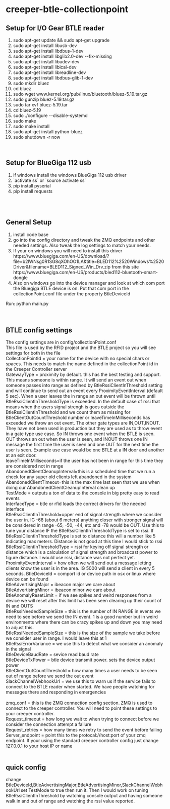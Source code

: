 creeper-btle-collectionpoint
============================

<h2>Setup for I/O Gear BTLE reader</h2>
<ol>
    <li>sudo apt-get update && sudo apt-get upgrade</li>
    <li>sudo apt-get install libusb-dev</li>
    <li>sudo apt-get install libdbus-1-dev</li>
    <li>sudo apt-get install libglib2.0-dev --fix-missing</li>
    <li>sudo apt-get install libudev-dev</li>
    <li>sudo apt-get install libical-dev</li>
    <li>sudo apt-get install libreadline-dev</li>
    <li>sudo apt-get install libdbus-glib-1-dev</li>
    <li>sudo mkdir bluez</li>
    <li>cd bluez</li>
    <li>sudo wget www.kernel.org/pub/linux/bluetooth/bluez-5.19.tar.gz</li>
    <li>sudo gunzip bluez-5.19.tar.gz</li>
    <li>sudo tar xvf bluez-5.19.tar</li>
    <li>cd bluez-5.19</li>
    <li>sudo ./configure --disable-systemd</li>
    <li>sudo make</li>
    <li>sudo make install</li>
    <li>sudo apt-get install python-bluez</li>
    <li>sudo shutdown -r now</li>
</ol>
<br/>
<h2>Setup for BlueGiga 112 usb</h2>
<ol>
    <li>if windows install the windows BlueGiga 112 usb driver</li>
    <li>`activate ss` or `source activate ss`</li>
    <li>pip install pyserial</li>
    <li>pip install requests</li>
</ol>
<br/><br/>
<h2>General Setup</h2>
<ol>
    <li>install code base</li>
    <li>go into the config directory and tweak the ZMQ endpoints and other needed settings. Also tweak the log settings to match your needs.</li>
    <li>If your on windows you will need to install this driver https://www.bluegiga.com/en-US/download/?file=b2lWNsg0R1SG8qXOhOO1LA&title=BLED112%2520Windows%2520Driver&filename=BLED112_Signed_Win_Drv.zip from this site https://www.bluegiga.com/en-US/products/bled112-bluetooth-smart-dongle</li>
    <li>Also on windows go into the device manager and look at which com port the Bluegiga BTLE device is on.  Put that com port in the collectionPoint.conf file under the property BtleDeviceId</li>
</ol>


Run: python main.py
<br/>
<br/>
<br/>
<h2>BTLE config settings</h2>
The config settings are in config/collectionPoint.conf<br/>
This file is used by the RFID project and the BTLE project so you will see settings for both in the file<br/>
CollectionPointId = your name for the device with no special chars or spaces.  This needs to match the name defined in the collectionPoint id in the Creeper Controller server<br/>
GatewayType = proximity by default.  this has the best testing and support.  This means someone is within range.  It will send an event out when someone passes into range as defined by BtleRssiClientInThreshold setting and will continue to send out an event every ProximityEventInterval (default 5 sec).  When a user leaves the in range an out event will be thrown until BtleRssiClientInThresholdType is exceeded.  In the default case of rssi that means when the users signal strengh is goes outside the BtleRssiClientInThreshold and we count them as missing for BtleClientOutCountThreshold number or leaveTimeInMilliseconds has exceeded we throw an out event. The other gate types are IN,OUT,INOUT.  They have not been used in production but they are used as to throw event in a gate type use case.  So IN throws one event when the BTLE is seen.  OUT throws an out when the user is seen,  and INOUT throws one IN message the first time the user is seen and one OUT for the next time the user is seen.  Example use case would be one BTLE at a IN door and another at an exit door. <br/>
leaveTimeInMilliseconds=if the user has not been in range for this time they are considered not in range<br/>
AbandonedClientCleanupInterval=this is a scheduled time that we run a check for any super old clients left abandoned in the system<br/>
AbandonedClientTimeout=this is the max time last seen that we use when doing our AbandonedClientCleanupInterval clean up<br/>
TestMode = outputs a ton of data to the console in big pretty easy to read events<br/>
InterfaceType = btle or rfid loads the correct drivers for the needed interface <br/>
BtleRssiClientInThreshold=upper end of signal strength where we consider the user in.  IG -68 (about 6 meters) anything closer with stronger signal will be considered in range -65, -50, -44, etc and -78 would be OUT.  Use this to tune your distance IF the BtleRssiClientInThresholdType is set to rssi.  If BtleRssiClientInThresholdType is set to distance this will a number like 5 indicating max meters.  Distance is not good at this time I would stick to rssi<br/>
BtleRssiClientInThresholdType = rssi for keying off signal strength or distance which is a calculation of signal strength and broadcast power to figure distance.  I would use rssi, distance was not perfect yet.<br/>
ProximityEventInterval = how often we will send out a message letting clients know the user is in the area.  IG 5000 will send a client in every 5 seconds.
BtleDeviceId = comport id or device path in osx or linux where device can be found<br/>
BtleAdvertisingMajor = ibeacon major we care about<br/>
BtleAdvertisingMinor = ibeacon minor we care about<br/>
BtleAnomalyResetLimit = if we see spikes and weird responses from a device we will reset after this limit has been seen clearing up their count of IN and OUTS<br/>
BtleRssiNeededSampleSize = this is the number of IN RANGE in events we need to see before we send the IN event.  1 is a good number but in weird environments where there can be crazy spikes up and down you may need to adjust this.<br/>
BtleRssiNeededSampleSize = this is the size of the sample we take before we consider user in range.  I would leave this at 1<br/>
BtleRssiErrorVariance = we use this to detect what we consider an anomaly in the signal<br/>
BtleDeviceBaudRate = sevice read baud rate<br/>
BtleDeviceTxPower = btle device transmit power.  sets the device output power</br>
BtleClientOutCountThreshold = how many times a user needs to be seen out of range before we send the out event</br>
SlackChannelWebhookUrl = we use this to warn us if the service fails to connect to the BTLE reader when started.  We have people watching for messages there and responding in emergencies</br>
<br/>
zmq_conf = this is the ZMQ connection config section.  ZMQ is used to connect to the creeper controller.  You will need to point these settings to your creeper controller.<br/>
Request_timeout = how long we wait to when trying to connect before we consider the connection attempt a failure</br>
Request_retries = how many times we retry to send the event before failing<br/>
Server_endpoint = point this to the protocal://host:port of your zmq endpoint.  If your using the standard creeper controller config just change 127.0.0.1 to your host IP or name</br>
<br/>
<h2>quick config</h2>
change BtleDeviceId,BtleAdvertisingMajor,BtleAdvertisingMinor,SlackChannelWebhookUrl set TestMode to true then run it.  Then I would work on tuning BtleRssiClientInThreshold by watching console output and having someone walk in and out of range and watching the rssi value reported.

